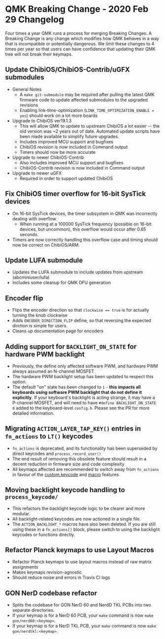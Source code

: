 # QMK Breaking Change - 2020 Feb 29 Changelog

Four times a year QMK runs a process for merging Breaking Changes. A Breaking Change is any change which modifies how QMK behaves in a way that is incompatible or potentially dangerous. We limit these changes to 4 times per year so that users can have confidence that updating their QMK tree will not break their keymaps.


## Update ChibiOS/ChibiOS-Contrib/uGFX submodules

* General Notes
    * A `make git-submodule` may be required after pulling the latest QMK firmware code to update affected submodules to the upgraded revisions
    * Enabling link-time-optimization (`LINK_TIME_OPTIMIZATION_ENABLE = yes`) should work on a lot more boards
* Upgrade to ChibiOS ver19.1.3
    * This will allow QMK to update to upstream ChibiOS a lot easier -- the old version was ~2 years out of date. Automated update scripts have been made available to simplify future upgrades.
    * Includes improved MCU support and bugfixes
    * ChibiOS revision is now included in Command output
    * Timers should now be more accurate
* Upgrade to newer ChibiOS-Contrib
    * Also includes improved MCU support and bugfixes
    * ChibiOS-Contrib revision is now included in Command output
* Upgrade to newer uGFX
    * Required in order to support updated ChibiOS


## Fix ChibiOS timer overflow for 16-bit SysTick devices

* On 16-bit SysTick devices, the timer subsystem in QMK was incorrectly dealing with overflow.
    * When running at a 100000 SysTick frequency (possible on 16-bit devices, but uncommon), this overflow would occur after 0.65 seconds.
* Timers are now correctly handling this overflow case and timing should now be correct on ChibiOS/ARM.


## Update LUFA submodule

* Updates the LUFA submodule to include updates from upstream (abcminiuser/lufa)
* Includes some cleanup for QMK DFU generation


## Encoder flip

* Flips the encoder direction so that `clockwise == true` is for actually turning the knob clockwise
* Adds `ENCODER_DIRECTION_FLIP` define, so that reversing the expected dirction is simple for users.
* Cleans up documentation page for encoders


## Adding support for `BACKLIGHT_ON_STATE` for hardware PWM backlight

* Previously, the define only affected software PWM, and hardware PWM always assumed an N-channel MOSFET.
* The hardware PWM backlight setup has been updated to respect this option.
* The default "on" state has been changed to `1` - **this impacts all keyboards using software PWM backlight that do not define it explicitly**. If your keyboard's backlight is acting strange, it may have a P-channel MOSFET, and will need to have `#define BACKLIGHT_ON_STATE 0` added to the keyboard-level `config.h`. Please see the PR for more detailed information.


## Migrating `ACTION_LAYER_TAP_KEY()` entries in `fn_actions` to `LT()` keycodes

* `fn_actions` is deprecated, and its functionality has been superseded by direct keycodes and `process_record_user()`
* The end result of removing this obsolete feature should result in a decent reduction in firmware size and code complexity
* All keymaps affected are recommended to switch away from `fn_actions` in favour of the [custom keycode](../custom_quantum_functions) and [macro](../feature_macros) features


## Moving backlight keycode handling to `process_keycode/`

* This refactors the backlight keycode logic to be clearer and more modular.
* All backlight-related keycodes are now actioned in a single file.
* The `ACTION_BACKLIGHT_*` macros have also been deleted. If you are still using these in a `fn_actions[]` block, please switch to using the backlight keycodes or functions directly.


## Refactor Planck keymaps to use Layout Macros

* Refactor Planck keymaps to use layout macros instead of raw matrix assignments
* Makes keymaps revision-agnostic
* Should reduce noise and errors in Travis CI logs


## GON NerD codebase refactor

* Splits the codebase for GON NerD 60 and NerdD TKL PCBs into two separate directories.
* If your keymap is for a NerD 60 PCB, your `make` command is now `make gon/nerd60:<keymap>`.
* If your keymap is for a NerD TKL PCB, your `make` command is now `make gon/nerdtkl:<keymap>`.
